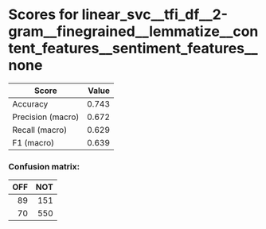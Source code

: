 # Scores for linear_svc__tfi_df__2-gram__finegrained__lemmatize__content_features__sentiment_features__none
|      Score      |Value|
|-----------------|----:|
|Accuracy         |0.743|
|Precision (macro)|0.672|
|Recall (macro)   |0.629|
|F1 (macro)       |0.639|

### Confusion matrix:
|OFF|NOT|
|--:|--:|
| 89|151|
| 70|550|
